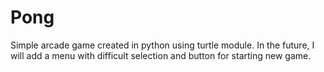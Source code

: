 # Pong
Simple arcade game created in python using turtle module.
In the future, I will add a menu with difficult selection and button for starting new game.
